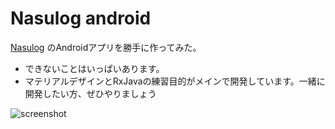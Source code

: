 # Nasulog android

[Nasulog](https://github.com/nasum/nasulog) のAndroidアプリを勝手に作ってみた。

* できないことはいっぱいあります。
* マテリアルデザインとRxJavaの練習目的がメインで開発しています。一緒に開発したい方、ぜひやりましょう

![screenshot](https://cloud.githubusercontent.com/assets/11763113/12411574/4e5f4490-bec3-11e5-8dc0-d37b1e58dca3.png)
